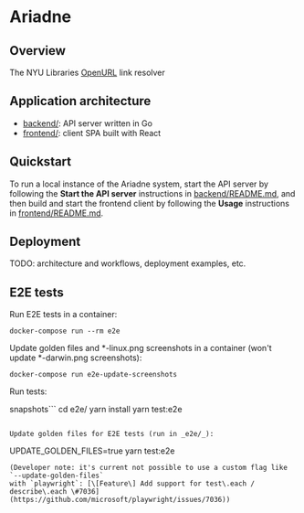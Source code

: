 # Ariadne

## Overview

The NYU Libraries [OpenURL](https://en.wikipedia.org/wiki/OpenURL) link resolver

## Application architecture

* [backend/](backend/README.md): API server written in Go
* [frontend/](frontend/README.md): client SPA built with React

## Quickstart

To run a local instance of the Ariadne system, start the API server by following
the **Start the API server** instructions in [backend/README.md](backend/README.md),
and then build and start the frontend client by following the **Usage** instructions
in [frontend/README.md](frontend/README.md).

## Deployment

TODO: architecture and workflows, deployment examples, etc.

## E2E tests

Run E2E tests in a container:

```
docker-compose run --rm e2e
```

Update golden files and *-linux.png screenshots in a container (won't update *-darwin.png screenshots):

```
docker-compose run e2e-update-screenshots
```

Run tests:

snapshots```
cd e2e/
yarn install
yarn test:e2e
```

Update golden files for E2E tests (run in _e2e/_):

```
UPDATE_GOLDEN_FILES=true yarn test:e2e
```
(Developer note: it's current not possible to use a custom flag like `--update-golden-files`
with `playwright`: [\[Feature\] Add support for test\.each / describe\.each \#7036](https://github.com/microsoft/playwright/issues/7036))


